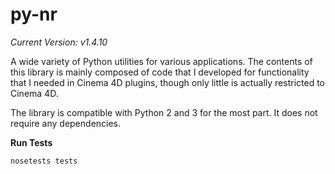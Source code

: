 # py-nr

*Current Version: v1.4.10*

A wide variety of Python utilities for various applications. The contents of
this library is mainly composed of code that I developed for functionality that
I needed in Cinema 4D plugins, though only little is actually restricted to
Cinema 4D.

The library is compatible with Python 2 and 3 for the most part. It does not
require any dependencies.

__Run Tests__

    nosetests tests
